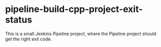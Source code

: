 # pipeline-build-cpp-project-exit-status
This is a small Jenkins Pipeline project, where the Pipeline project should get the right exit code.
